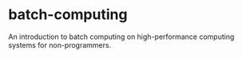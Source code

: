 # batch-computing
An introduction to batch computing on high-performance computing systems for non-programmers. 
